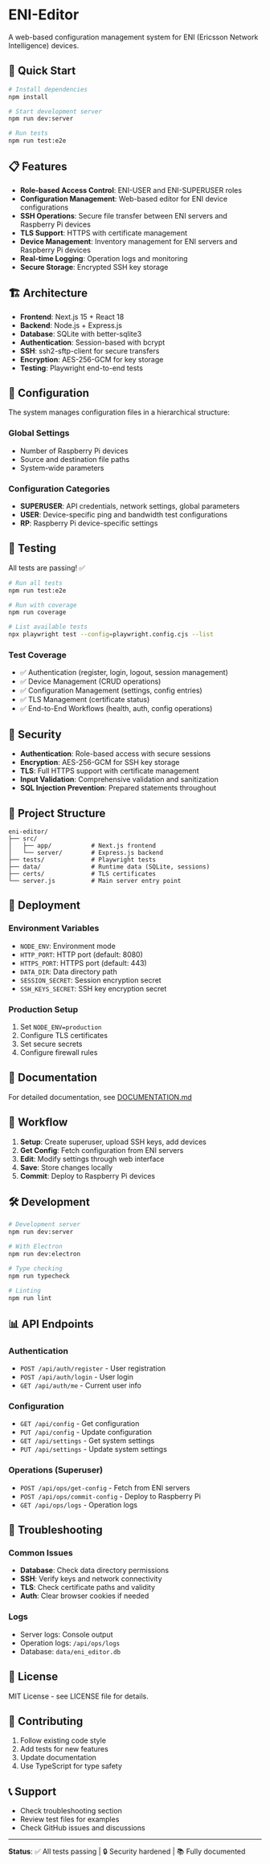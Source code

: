 # ENI-Editor

A web-based configuration management system for ENI (Ericsson Network Intelligence) devices.

## 🚀 Quick Start

```bash
# Install dependencies
npm install

# Start development server
npm run dev:server

# Run tests
npm run test:e2e
```

## 📋 Features

- **Role-based Access Control**: ENI-USER and ENI-SUPERUSER roles
- **Configuration Management**: Web-based editor for ENI device configurations
- **SSH Operations**: Secure file transfer between ENI servers and Raspberry Pi devices
- **TLS Support**: HTTPS with certificate management
- **Device Management**: Inventory management for ENI servers and Raspberry Pi devices
- **Real-time Logging**: Operation logs and monitoring
- **Secure Storage**: Encrypted SSH key storage

## 🏗️ Architecture

- **Frontend**: Next.js 15 + React 18
- **Backend**: Node.js + Express.js
- **Database**: SQLite with better-sqlite3
- **Authentication**: Session-based with bcrypt
- **SSH**: ssh2-sftp-client for secure transfers
- **Encryption**: AES-256-GCM for key storage
- **Testing**: Playwright end-to-end tests

## 🔧 Configuration

The system manages configuration files in a hierarchical structure:

### Global Settings
- Number of Raspberry Pi devices
- Source and destination file paths
- System-wide parameters

### Configuration Categories
- **SUPERUSER**: API credentials, network settings, global parameters
- **USER**: Device-specific ping and bandwidth test configurations
- **RP**: Raspberry Pi device-specific settings

## 🧪 Testing

All tests are passing! ✅

```bash
# Run all tests
npm run test:e2e

# Run with coverage
npm run coverage

# List available tests
npx playwright test --config=playwright.config.cjs --list
```

### Test Coverage
- ✅ Authentication (register, login, logout, session management)
- ✅ Device Management (CRUD operations)
- ✅ Configuration Management (settings, config entries)
- ✅ TLS Management (certificate status)
- ✅ End-to-End Workflows (health, auth, config operations)

## 🔐 Security

- **Authentication**: Role-based access with secure sessions
- **Encryption**: AES-256-GCM for SSH key storage
- **TLS**: Full HTTPS support with certificate management
- **Input Validation**: Comprehensive validation and sanitization
- **SQL Injection Prevention**: Prepared statements throughout

## 📁 Project Structure

```
eni-editor/
├── src/
│   ├── app/           # Next.js frontend
│   └── server/        # Express.js backend
├── tests/             # Playwright tests
├── data/              # Runtime data (SQLite, sessions)
├── certs/             # TLS certificates
└── server.js          # Main server entry point
```

## 🚀 Deployment

### Environment Variables
- `NODE_ENV`: Environment mode
- `HTTP_PORT`: HTTP port (default: 8080)
- `HTTPS_PORT`: HTTPS port (default: 443)
- `DATA_DIR`: Data directory path
- `SESSION_SECRET`: Session encryption secret
- `SSH_KEYS_SECRET`: SSH key encryption secret

### Production Setup
1. Set `NODE_ENV=production`
2. Configure TLS certificates
3. Set secure secrets
4. Configure firewall rules

## 📖 Documentation

For detailed documentation, see [DOCUMENTATION.md](./DOCUMENTATION.md)

## 🔄 Workflow

1. **Setup**: Create superuser, upload SSH keys, add devices
2. **Get Config**: Fetch configuration from ENI servers
3. **Edit**: Modify settings through web interface
4. **Save**: Store changes locally
5. **Commit**: Deploy to Raspberry Pi devices

## 🛠️ Development

```bash
# Development server
npm run dev:server

# With Electron
npm run dev:electron

# Type checking
npm run typecheck

# Linting
npm run lint
```

## 📊 API Endpoints

### Authentication
- `POST /api/auth/register` - User registration
- `POST /api/auth/login` - User login
- `GET /api/auth/me` - Current user info

### Configuration
- `GET /api/config` - Get configuration
- `PUT /api/config` - Update configuration
- `GET /api/settings` - Get system settings
- `PUT /api/settings` - Update system settings

### Operations (Superuser)
- `POST /api/ops/get-config` - Fetch from ENI servers
- `POST /api/ops/commit-config` - Deploy to Raspberry Pi
- `GET /api/ops/logs` - Operation logs

## 🐛 Troubleshooting

### Common Issues
- **Database**: Check data directory permissions
- **SSH**: Verify keys and network connectivity
- **TLS**: Check certificate paths and validity
- **Auth**: Clear browser cookies if needed

### Logs
- Server logs: Console output
- Operation logs: `/api/ops/logs`
- Database: `data/eni_editor.db`

## 📄 License

MIT License - see LICENSE file for details.

## 🤝 Contributing

1. Follow existing code style
2. Add tests for new features
3. Update documentation
4. Use TypeScript for type safety

## 📞 Support

- Check troubleshooting section
- Review test files for examples
- Check GitHub issues and discussions

---

**Status**: ✅ All tests passing | 🔒 Security hardened | 📚 Fully documented